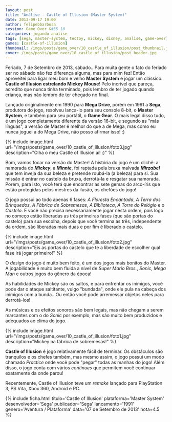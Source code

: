 ```yaml
---
layout: post
title: "Análise - Castle of Illusion (Master System)"
date: 2013-09-17 19:00
author: felipebbarbosa
session: Game Over &#35 10
categories: jogando analise
tags: [sega, master-system, tectoy, mickey, disney, analise, game-over]
games: [castle-of-illusion]
thumbnail: /imgs/posts/game_over/10_castle_of_illusion/post_thumbnail.jpg
cover: /imgs/posts/game_over/10_castle_of_illusion/post_header.jpg
---
```


Feriado, 7 de Setembro de 2013, sábado.. Para muita gente o fato do feriado ser no sábado não fez diferença alguma, mas para mim fez! Então aproveitei para ligar meu bom e velho **Master System** e jogar um clássico: **Castle of Illusion estrelando Mickey Mouse**! Pelo incrível que pareça, acredito que nunca tinha terminado, pois lembro de ter jogado quando criança, mas não lembro de ter chegado no final.

<!--more-->

Lançado originalmente em 1990 para **Mega Drive**, porém em 1991 a **Sega**, produtora do jogo, resolveu lança-lo para seu console 8-bit, o **Master System**, e também para seu portátil, o **Game Gear**. O mais legal disso tudo, é um jogo completamente diferente da versão 16-bit, e segundo as "más línguas", a versão de Master é melhor do que a de Mega, mas como eu nunca joguei a do Mega Drive, não posso afirmar isso! :)

{% include image.html url="/imgs/posts/game_over/10_castle_of_illusion/foto3.jpg" description="Olha o meu Castle of Illusion aí! :)" %}

Bom, vamos focar na versão do Master! A história do jogo é um clichê: a namorada do **_Mickey_**, a **_Minnie_**, foi raptada pela bruxa malvada **_Mirzabel_** que tem inveja da sua beleza e pretende roubá-la (a beleza) para si. Sua missão é entrar no castelo da bruxa, derrotá-la e resgatar sua namorada. Porém, para isto, você terá que encontrar as sete gemas do arco-íris que estão protegidas pelos mestres da ilusão, os chefões do jogo!

O jogo possui ao todo apenas 6 fases: _A Floresta Encantada_, _A Terra dos Brinquedos_, _A Fábrica de Sobremesas_, _A Biblioteca_, _A Torre do Relógio_ e o _Castelo_. E você não precisa necessariamente jogar nesta ordem, pois logo no começo estão liberadas as três primeiras fases (que são portas do castelo) para sua escolha, depois que você termina as três, independente da ordem, são liberadas mais duas e por fim é liberado o castelo.

{% include image.html url="/imgs/posts/game_over/10_castle_of_illusion/foto2.jpg" description="Eis as portas do castelo que te a liberdade de escolher qual fase irá jogar primeiro!" %}

O _design_ do jogo é muito bem feito, é um dos jogos mais bonitos do Master. A jogabilidade é muito bem fluida a nível de _Super Mario Bros._, _Sonic_, _Mega Man_ e outros jogos do gênero da época!

As habilidades de Mickey são os saltos, e para enfrentar os inimigos, você pode dar o ataque saltitante, vulgo "bundada", onde ele pula na cabeça dos inimigos com a bunda.. Ou então você pode arremessar objetos neles para derrotá-los!

As músicas e os efeitos sonoros são bem legais, mas não chegam a serem marcantes com o do _Sonic_ por exemplo, mas são muito bem produzidos e adequados ao clima do jogo.

{% include image.html url="/imgs/posts/game_over/10_castle_of_illusion/foto1.jpg" description="Mickey na fábrica de sobremesas!" %}

**Castle of Illusion** é jogo relativamente fácil de terminar. Os obstáculos são tranquilos e os chefes também, mas mesmo assim, o jogo possui um modo chamado _Practice_ onde você pode "pegar" todas as manhas do jogo! Além disso, o jogo conta com vários _continues_ que permitem você continuar exatamente da onde parou!

Recentemente, Castle of Illusion teve um _remake_ lançado para PlayStation 3, PS Vita, Xbox 360, Android e PC.

{% include ficha.html
  titulo='Castle of Illusion'
  plataforma='Master System'
  desenvolvedor='Sega'
  publicador='Sega'
  lancamento='1991'
  genero='Aventura / Plataforma'
  data='07 de Setembro de 2013'
  nota=4.5 %}
